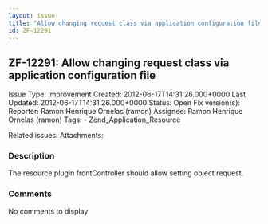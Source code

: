 ```yaml
---
layout: issue
title: "Allow changing request class via application configuration file"
id: ZF-12291
---
```


ZF-12291: Allow changing request class via application configuration file
-------------------------------------------------------------------------

 Issue Type: Improvement Created: 2012-06-17T14:31:26.000+0000 Last Updated: 2012-06-17T14:31:26.000+0000 Status: Open Fix version(s): 
 Reporter:  Ramon Henrique Ornelas (ramon)  Assignee:  Ramon Henrique Ornelas (ramon)  Tags: - Zend\_Application\_Resource
 
 Related issues: 
 Attachments: 
### Description

The resource plugin frontController should allow setting object request.

 

 

### Comments

No comments to display